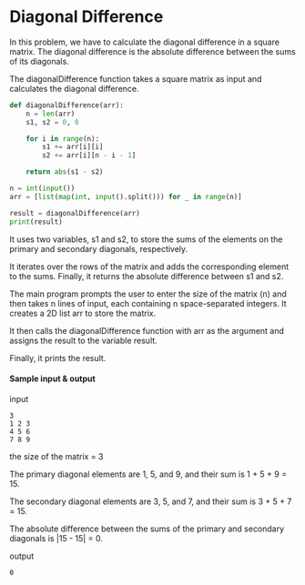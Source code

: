 # Diagonal Difference
In this problem, we have to calculate the diagonal difference in a square matrix. The diagonal difference is the absolute difference between the sums of its diagonals.

The diagonalDifference function takes a square matrix as input and calculates the diagonal difference.

```python
def diagonalDifference(arr):
    n = len(arr)
    s1, s2 = 0, 0

    for i in range(n):
        s1 += arr[i][i]
        s2 += arr[i][n - i - 1]

    return abs(s1 - s2)

n = int(input())
arr = [list(map(int, input().split())) for _ in range(n)]

result = diagonalDifference(arr)
print(result)
```
 
It uses two variables, s1 and s2, to store the sums of the elements on the primary and secondary diagonals, respectively. 

It iterates over the rows of the matrix and adds the corresponding element to the sums. Finally, it returns the absolute difference between s1 and s2.

The main program prompts the user to enter the size of the matrix (n) and then takes n lines of input, each containing n space-separated integers. It creates a 2D list arr to store the matrix. 

It then calls the diagonalDifference function with arr as the argument and assigns the result to the variable result. 

Finally, it prints the result.

#### Sample input & output
input
```
3
1 2 3
4 5 6
7 8 9
```
 the size of the matrix = 3

The primary diagonal elements are 1, 5, and 9, and their sum is 1 + 5 + 9 = 15. 

The secondary diagonal elements are 3, 5, and 7, and their sum is 3 + 5 + 7 = 15.

The absolute difference between the sums of the primary and secondary diagonals is |15 - 15| = 0.

output
```
0
```
